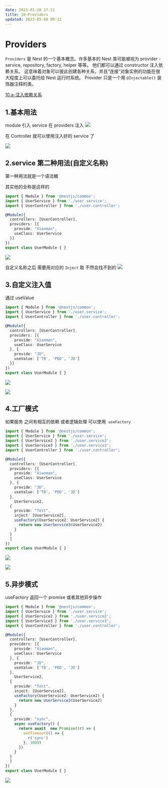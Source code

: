 ```yaml
---
date: 2023-01-28 17:11
title: 10-Providers
updated: 2023-05-08 09:12
---
```


# Providers

`Providers` 是 Nest 的一个基本概念。许多基本的 Nest 类可能被视为 provider - service, repository, factory, helper 等等。 他们都可以通过 constructor 注入依赖关系。 这意味着对象可以彼此创建各种关系，并且“连接”对象实例的功能在很大程度上可以委托给 Nest 运行时系统。 Provider 只是一个用 `@Injectable()` 装饰器注释的类。

[10.a-注入依赖关系](10.a-注入依赖关系.md)

## 1.基本用法

module 引入 service 在 providers 注入
![](./_images/image-2023-01-28_18-56-56-120-10-Providers.png)

在 Controller 就可以使用注入好的 service 了

![](./_images/image-2023-01-28_18-57-15-251-10-Providers.png)

## 2.service 第二种用法(自定义名称)

第一种用法就是一个语法糖

其实他的全称是这样的

```ts
import { Module } from '@nestjs/common';
import { UserService } from './user.service';
import { UserController } from './user.controller';

@Module({
  controllers: [UserController],
  providers: [{
    provide: "Xiaoman",
    useClass: UserService
  }]
})
export class UserModule { }
```

![](./_images/image-2023-01-28_18-58-21-596-10-Providers.png)

自定义名称之后 需要用对应的 `Inject` 取 不然会找不到的
![](./_images/image-2023-01-28_18-58-45-145-10-Providers.png)

## 3.自定义注入值

通过 useValue

```ts
import { Module } from '@nestjs/common';
import { UserService } from './user.service';
import { UserController } from './user.controller';

@Module({
  controllers: [UserController],
  providers: [{
    provide: "Xiaoman",
    useClass: UserService
  }, {
    provide: "JD",
    useValue: ['TB', 'PDD', 'JD']
  }]
})
export class UserModule { }
```

![](./_images/image-2023-01-28_18-59-15-481-10-Providers.png)

![](./_images/image-2023-01-28_18-59-32-282-10-Providers.png)

## 4.工厂模式

如果服务 之间有相互的依赖 或者逻辑处理 可以使用  `useFactory`

```ts
import { Module } from '@nestjs/common';
import { UserService } from './user.service';
import { UserService2 } from './user.service2';
import { UserService3 } from './user.service3';
import { UserController } from './user.controller';

@Module({
  controllers: [UserController],
  providers: [{
    provide: "Xiaoman",
    useClass: UserService
  }, {
    provide: "JD",
    useValue: ['TB', 'PDD', 'JD']
  },
    UserService2,
  {
    provide: "Test",
    inject: [UserService2],
    useFactory(UserService2: UserService2) {
      return new UserService3(UserService2)
    }
  }
  ]
})
export class UserModule { }
```

![](./_images/image-2023-01-28_19-00-11-140-10-Providers.png)

![](./_images/image-2023-01-28_19-00-21-948-10-Providers.png)

## 5.异步模式

useFactory 返回一个 promise 或者其他异步操作

```TypeScript
import { Module } from '@nestjs/common';
import { UserService } from './user.service';
import { UserService2 } from './user.service2';
import { UserService3 } from './user.service3';
import { UserController } from './user.controller';

@Module({
  controllers: [UserController],
  providers: [{
    provide: "Xiaoman",
    useClass: UserService
  }, {
    provide: "JD",
    useValue: ['TB', 'PDD', 'JD']
  },
    UserService2,
  {
    provide: "Test",
    inject: [UserService2],
    useFactory(UserService2: UserService2) {
      return new UserService3(UserService2)
    }
  },
  {
    provide: "sync",
    async useFactory() {
      return await  new Promise((r) => {
        setTimeout(() => {
          r('sync')
        }, 3000)
      })
    }
  }
  ]
})
export class UserModule { }
```

![](./_images/image-2023-01-28_19-00-51-166-10-Providers.png)